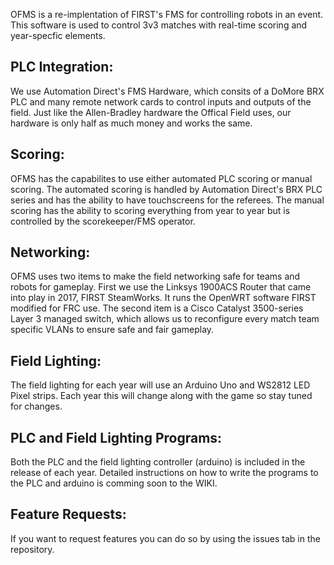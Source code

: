 OFMS is a re-implentation of FIRST's FMS for controlling robots in an event. This software is used to control 3v3 matches with real-time scoring and year-specfic elements. 



## PLC Integration:

We use Automation Direct's FMS Hardware, which consits of a DoMore BRX PLC and many remote network cards to control inputs and outputs of the field. Just like the Allen-Bradley hardware the Offical Field uses, our hardware is only half as much money and works the same.



## Scoring: 

OFMS has the capabilites to use either automated PLC scoring or manual scoring. The automated scoring  is handled by Automation Direct's BRX PLC series and has the ability to have touchscreens for the referees. The manual scoring has the ability to scoring everything from year to year but is controlled by the scorekeeper/FMS operator.



## Networking:

OFMS uses two items to make the field networking safe for teams and robots for gameplay. First we use the Linksys 1900ACS Router that came into play in 2017, FIRST SteamWorks. It runs the OpenWRT software FIRST modified for FRC use. The second item is a Cisco Catalyst 3500-series Layer 3 managed switch, which allows us to reconfigure every match team specific VLANs to ensure safe and fair gameplay.



## Field Lighting:

The field lighting for each year will use an Arduino Uno and WS2812 LED Pixel strips. Each year this will change along with the game so stay tuned for changes.


## PLC and Field Lighting Programs:

Both the PLC and the field lighting controller (arduino) is included in the release of each year. Detailed instructions on how to write the programs to the PLC and arduino is comming soon to the WIKI. 

## Feature Requests:

If you want to request features you can do so by using the issues tab in the repository.
